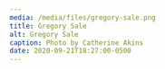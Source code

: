 ```yaml
---
media: /media/files/gregory-sale.png
title: Gregory Sale
alt: Gregory Sale
caption: Photo by Catherine Akins
date: 2020-09-21T18:27:00-0500
---
```

